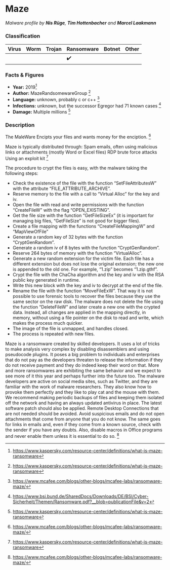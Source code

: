 # Maze

_Malware profile by **Nis Rüge**, **Tim Hottenbacher** and **Marcel Laakmann**_

### Classification

| Virus              | Worm               | Trojan             | Ransomware         | Botnet             | Other                                   |
|:-------------------|:-------------------|:-------------------|:-------------------|:-------------------|:----------------------------------------|
|                    |                    |                    | :heavy_check_mark: |                    |                                         |

### Facts & Figures

* **Year:** 2019[^1]
* **Author:** MazeRandsomewareGroup [^1]
* **Language:** unknown, probably c or c++ [^2]
* **Infections:** unknown, but the successor Egregor had 71 known cases [^3]
* **Damage:** Multiple millions [^1]  

### Description

The MaleWare Encipts your files and wants money for the enciption. [^2]

Maze is typically distributed through:
Spam emails, often using malicious links or attachments (mostly Word or Excel files)
RDP brute force attacks
Using an exploit kit [^1]

The procedure to crypt the files is easy, with the malware taking the following steps:

* Check the existence of the file with the function “SetFileAttributesW” with the attribute “FILE_ATTRIBUTE_ARCHIVE”.
* Reserve memory to the file with a call to “Virtual Alloc” for the key and iv.
* Open the file with read and write permissions with the function “CreateFileW” with the flag “OPEN_EXISTING”.
* Get the file size with the function “GetFileSizeEx” (it is important for managing big files, “GetFileSize” is not good for bigger files).
* Create a file mapping with the functions “CreateFileMappingW” and “MapViewOfFile”
* Generate a random key of 32 bytes with the function “CryptGenRandom”.
* Generate a random iv of 8 bytes with the function “CryptGenRandom”.
* Reserve 264 bytes of memory with the function “VirtualAlloc”.
* Generate a new random extension for the victim file. Each file has a different extension but does not lose the original extension; the new one is appended to the old one. For example, “1.zip” becomes “1.zip.gthf”.
* Crypt the file with the ChaCha algorithm and the key and iv with the RSA public key generated in runtime.
* Write this new block with the key and iv to decrypt at the end of the file.
* Rename the file with the function “MoveFileExW”. That way it is not possible to use forensic tools to recover the files because they use the same sector on the raw disk. The malware does not delete the file using the function “DeleteFileW” and later create a new one with the crypted data. Instead, all changes are applied in the mapping directly, in memory, without using a file pointer on the disk to read and write, which makes the process much quicker.
* The image of the file is unmapped, and handles closed.
* The process is repeated with new files.

Maze is a ransomware created by skilled developers. It uses a lot of tricks to make analysis very complex by disabling disassemblers and using pseudocode plugins.
It poses a big problem to individuals and enterprises that do not pay as the developers threaten to release the information if they do not receive payment and they do indeed keep their word on that. More and more ransomwares are exhibiting the same behavior and we expect to see more of it this year and perhaps further into the future too.
The malware developers are active on social media sites, such as Twitter, and they are familiar with the work of malware researchers. They also know how to provoke them perfectly and they like to play cat and the mouse with them.
We recommend making periodic backups of files and keeping them isolated off the network and having an always updated antivirus in place. The latest software patch should also be applied. Remote Desktop Connections that are not needed should be avoided.
Avoid suspicious emails and do not open attachments that come from anyone that you do not know. The same goes for links in emails and, even if they come from a known source, check with the sender if you have any doubts. Also, disable macros in Office programs and never enable them unless it is essential to do so.
[^2]

[^1]: https://www.kaspersky.com/resource-center/definitions/what-is-maze-ransomware
[^2]: https://www.mcafee.com/blogs/other-blogs/mcafee-labs/ransomware-maze/
[^3]: https://www.bsi.bund.de/SharedDocs/Downloads/DE/BSI/Cyber-Sicherheit/Themen/Ransomware.pdf?__blob=publicationFile&v=2
